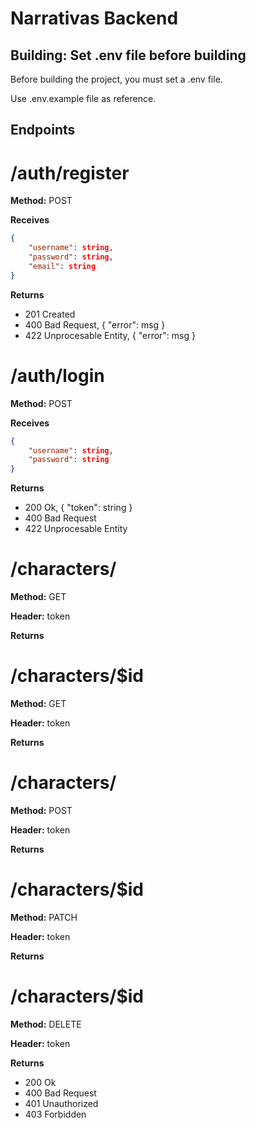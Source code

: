 # Narrativas Backend

## Building: Set .env file before building

Before building the project, you must set a .env file.

Use .env.example file as reference.

    
## Endpoints

# /auth/register 

**Method:** POST

**Receives** 

```json
{   
    "username": string,
    "password": string,
    "email": string
}
```

**Returns**

* 201 Created
* 400 Bad Request, { "error": msg }
* 422 Unprocesable Entity, { "error": msg }


# /auth/login 

**Method:** POST

**Receives** 

```json
{   
    "username": string,
    "password": string
}
```

**Returns**

* 200 Ok, { "token": string }
* 400 Bad Request
* 422 Unprocesable Entity

# /characters/

**Method:** GET

**Header:** token

**Returns**

# /characters/$id

**Method:** GET

**Header:** token

**Returns**

# /characters/

**Method:** POST

**Header:** token

**Returns**

# /characters/$id

**Method:** PATCH

**Header:** token

**Returns**

# /characters/$id

**Method:** DELETE

**Header:** token

**Returns**

* 200 Ok
* 400 Bad Request
* 401 Unauthorized
* 403 Forbidden

